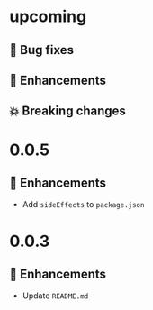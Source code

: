 # upcoming

## :bug: Bug fixes

## :tada: Enhancements

## :boom: Breaking changes

# 0.0.5

## :tada: Enhancements

- Add `sideEffects` to `package.json`

# 0.0.3

## :tada: Enhancements

- Update `README.md`
